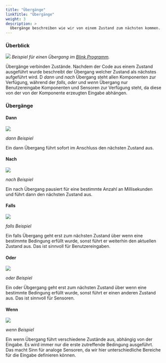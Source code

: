 ```yaml
---
title: "Übergänge"
linkTitle: "Übergänge"
weight: 3
description: >
  Übergänge beschreiben wie wir von einem Zustand zum nächsten kommen. Hierfür gibt es verschiedene Möglichkeiten.
---
```


### Überblick

![](/docs/tutorials/blink-transitions.png)
_Beispiel für einen Übergang im [Blink Programm](/docs/getting-started/blink/)._

Übergänge verbinden Zustände. Nachdem der Code aus einem Zustand ausgeführt wurde beschreibt der Übergang welcher Zustand als nächstes aufgeführt wird. D _dann_ und _nach_ Übergang steht allen Komponenten zur Verfügung, während der _falls_, _oder_ und _wenn_ Übergang nur Benutzereingabe Komponenten und Sensoren zur Verfügung steht, da diese von der von der Komponente erzeugten Eingabe abhängen. 

### Übergänge

#### Dann

![](/docs/tutorials/dann.png)

_dann Beispiel_

Ein dann Übergang führt sofort im Anschluss den nächsten Zustand aus. 

#### Nach

![](/docs/tutorials/nach.png)

_nach Beispiel_

Ein nach Übergang pausiert für eine bestimmte Anzahl an Millisekunden und führt dann den nächsten Zustand aus.

#### Falls

![](/docs/tutorials/falls.png)

_falls Beispiel_

Ein falls Übergang geht erst zum nächsten Zustand über wenn eine bestimmte Bedingung erfüllt wurde, sonst führt er weiterhin den aktuellen Zustand aus. Das ist sinnvoll für Benutzereingaben. 

#### Oder

![](/docs/tutorials/oder.png)

_oder Beispiel_

Ein oder Übgergang geht erst zum nächsten Zustand über wenn eine bestimmte Bedingung erfüllt wurde, sonst führt er einen anderen Zustand aus. Das ist sinnvoll für Sensoren.

#### Wenn

![](/docs/tutorials/wenn.png)

_wenn Beispiel_

Ein wenn Übergang führt verschiedene Zustände aus, abhängig von der Eingabe. Es wird immer nur die erste zutreffende Bedingung ausgeführt. Das macht Sinn für analoge Sensoren, da wir hier unterschiedliche Bereiche für die Eingabe definieren können. 